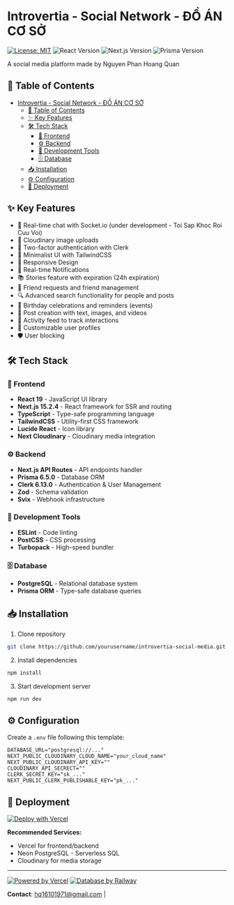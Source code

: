 # Introvertia - Social Network - ĐỒ ÁN CƠ SỞ

[![License: MIT](https://img.shields.io/badge/License-MIT-blue.svg)](https://opensource.org/licenses/MIT)
![React Version](https://img.shields.io/badge/React-19-61DAFB?logo=react)
![Next.js Version](https://img.shields.io/badge/Next.js-15.2.4-000000?logo=next.js)
![Prisma Version](https://img.shields.io/badge/Prisma-6.5.0-2D3748?logo=prisma)

A social media platform made by Nguyen Phan Hoang Quan

## 📑 Table of Contents
- [Introvertia - Social Network - ĐỒ ÁN CƠ SỞ](#introvertia---social-network---đồ-án-cơ-sở)
  - [📑 Table of Contents](#-table-of-contents)
  - [✨ Key Features](#-key-features)
  - [🛠 Tech Stack](#-tech-stack)
    - [🎨 Frontend](#-frontend)
    - [⚙️ Backend](#️-backend)
    - [🔧 Development Tools](#-development-tools)
    - [🗄 Database](#-database)
  - [📥 Installation](#-installation)
  - [⚙️ Configuration](#️-configuration)
  - [🚀 Deployment](#-deployment)

## ✨ Key Features
- 💬 Real-time chat with Socket.io (under development - Toi Sap Khoc Roi Cuu Voi)
- 📸 Cloudinary image uploads
- 🔐 Two-factor authentication with Clerk
- 🎨 Minimalist UI with TailwindCSS
- 📱 Responsive Design
- 🔄 Real-time Notifications
- 📚 Stories feature with expiration (24h expiration)
- 👥 Friend requests and friend management
- 🔍 Advanced search functionality for people and posts
- 🎂 Birthday celebrations and reminders (events)
- 📝 Post creation with text, images, and videos
- 🔔 Activity feed to track interactions
- 👤 Customizable user profiles
- 🛡️ User blocking

## 🛠 Tech Stack

### 🎨 Frontend
- **React 19** - JavaScript UI library
- **Next.js 15.2.4** - React framework for SSR and routing
- **TypeScript** - Type-safe programming language
- **TailwindCSS** - Utility-first CSS framework
- **Lucide React** - Icon library
- **Next Cloudinary** - Cloudinary media integration

### ⚙️ Backend
- **Next.js API Routes** - API endpoints handler
- **Prisma 6.5.0** - Database ORM
- **Clerk 6.13.0** - Authentication & User Management
- **Zod** - Schema validation
- **Svix** - Webhook infrastructure

### 🔧 Development Tools
- **ESLint** - Code linting
- **PostCSS** - CSS processing
- **Turbopack** - High-speed bundler

### 🗄 Database
- **PostgreSQL** - Relational database system
- **Prisma ORM** - Type-safe database queries

## 📥 Installation

1. Clone repository
```bash
git clone https://github.com/yourusername/introvertia-social-media.git
```

2. Install dependencies
```bash
npm install
```

3. Start development server
```bash
npm run dev
```

## ⚙️ Configuration

Create a `.env` file following this template:
```env
DATABASE_URL="postgresql://..."
NEXT_PUBLIC_CLOUDINARY_CLOUD_NAME="your_cloud_name"
NEXT_PUBLIC_CLOUDINARY_API_KEY=""
CLOUDINARY_API_SECRECT=""
CLERK_SECRET_KEY="sk_..."
NEXT_PUBLIC_CLERK_PUBLISHABLE_KEY="pk_..."
```

## 🚀 Deployment

[![Deploy with Vercel](https://vercel.com/button)](https://vercel.com/new)

**Recommended Services:**
- Vercel for frontend/backend
- Neon PostgreSQL - Serverless SQL
- Cloudinary for media storage

<!-- ## 🤝 Contributing
1. Fork the repository
2. Create new branch (`git checkout -b feature/amazing-feature`)
3. Commit changes (`git commit -m 'Add amazing feature'`)
4. Push to branch (`git push origin feature/amazing-feature`)
5. Open a Pull Request -->

---

[![Powered by Vercel](https://img.shields.io/badge/Powered%20by-Vercel-000000?logo=vercel)](https://vercel.com)
[![Database by Railway](https://img.shields.io/badge/Database%20by-Railway-0B0D0E?logo=railway)](https://railway.app)

**Contact**: hq16101971@gmail.com |

